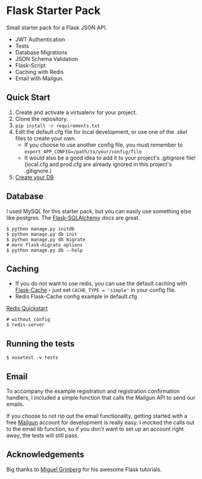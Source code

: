 # Flask Starter Pack
Small starter pack for a Flask JSON API.
* JWT Authentication
* Tests
* Database Migrations
* JSON Schema Validation
* Flask-Script
* Caching with Redis
* Email with Mailgun.

## Quick Start

1. Create and activate a virtualenv for your project.
2. Clone the repository.
3. ```pip install -r requirements.txt```
4. Edit the default.cfg file for local development, or use one of the .skel files to create your own.
    * If you choose to use another config file, you must remember to ```export APP_CONFIG=/path/to/your/config/file```
    * It would also be a good idea to add it to your project's .gitignore file! (local.cfg and prod.cfg are already ignored in this project's .gitignore.)
4. [Create your DB](#database)


## Database
I used MySQL for this starter pack, but you can easily use something else like postgres.
The [Flask-SQLAlchemy](http://flask.pocoo.org/docs/0.12/patterns/sqlalchemy/#flask-sqlalchemy-extension) docs are great.

```
$ python manage.py initdb
$ python manage.py db init
$ python manage.py db migrate
# more flask-migrate options
$ python manage.py db --help
```

## Caching
* If you do not want to use redis, you can use the default caching with [Flask-Cache](https://pythonhosted.org/Flask-Cache/) - just set ```CACHE_TYPE = 'simple'```
in your config file.
* Redis Flask-Cache config example in default.cfg

[Redis Quickstart](https://redis.io/topics/quickstart)
```
# without config
$ redis-server
```

## Running the tests

```$ nosetest -v tests```

## Email
To accompany the example registration and registration confirmation handlers, I included a simple function that calls the Mailgun API to send our emails.

If you choose to not rip out the email functionality, getting started with a free [Mailgun](https://www.mailgun.com/) account for development is really easy.
I mocked the calls out to the email lib function, so if you don't want to set up an account right away, the tests will still pass.

## Acknowledgements
Big thanks to [Miguel Grinberg](https://blog.miguelgrinberg.com/) for his awesome Flask tutorials.
